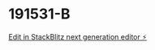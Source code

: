 # 191531-B

[Edit in StackBlitz next generation editor ⚡️](https://stackblitz.com/~/github.com/donaldnyingifa2/191531-B)